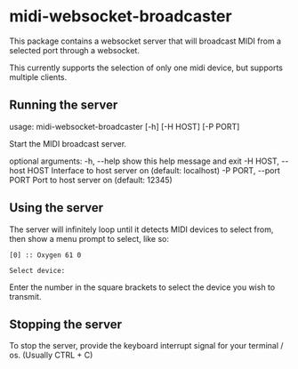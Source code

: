 # midi-websocket-broadcaster

This package contains a websocket server that will broadcast MIDI from a selected port through a websocket.

This currently supports the selection of only one midi device, but supports multiple clients.

## Running the server

usage: midi-websocket-broadcaster [-h] [-H HOST] [-P PORT]

Start the MIDI broadcast server.

optional arguments:
  -h, --help            show this help message and exit
  -H HOST, --host HOST  Interface to host server on (default: localhost)
  -P PORT, --port PORT  Port to host server on (default: 12345)

## Using the server

The server will infinitely loop until it detects MIDI devices to select from, then show a menu prompt to select, like so:
```
[0] :: Oxygen 61 0

Select device:    
```

Enter the number in the square brackets to select the device you wish to transmit.

## Stopping the server

To stop the server, provide the keyboard interrupt signal for your terminal / os. (Usually CTRL + C)